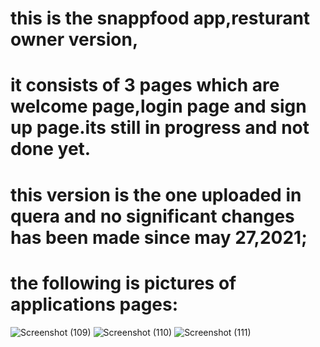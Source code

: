 # this is the snappfood app,resturant owner version,
# it consists of 3 pages which are welcome page,login page and sign up page.its still in progress and not done yet.
# this version is the one uploaded in quera and no significant changes has been made since may 27,2021;
# the following is pictures of applications pages:
![Screenshot (109)](https://user-images.githubusercontent.com/79962938/120590596-024d9a00-c450-11eb-83be-99558fc3f639.png)
![Screenshot (110)](https://user-images.githubusercontent.com/79962938/120590600-037ec700-c450-11eb-9c64-1476cee4c241.png)
![Screenshot (111)](https://user-images.githubusercontent.com/79962938/120590605-05488a80-c450-11eb-85a8-66bb64bd8534.png)
